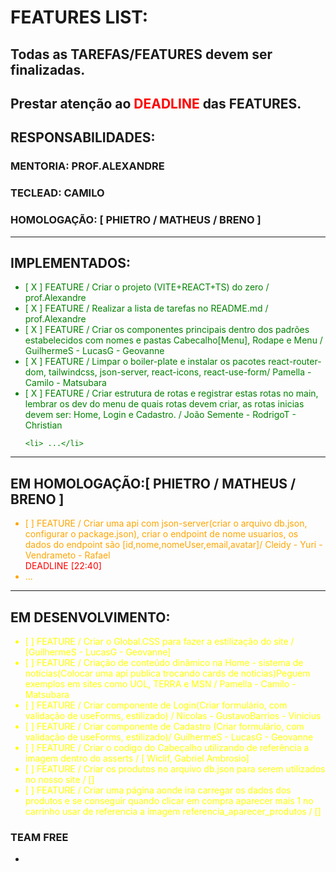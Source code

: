 # FEATURES LIST:

## Todas as TAREFAS/FEATURES devem ser finalizadas.
## Prestar atenção ao <span style="color:red">DEADLINE</span> das FEATURES. 
## RESPONSABILIDADES:
### MENTORIA: PROF.ALEXANDRE
### TECLEAD: CAMILO
### HOMOLOGAÇÃO: [ PHIETRO / MATHEUS / BRENO ]

---
## IMPLEMENTADOS:
<ul style="color:green">
<li>[ X ] FEATURE / Criar o projeto (VITE+REACT+TS) do zero / prof.Alexandre </li>
<li>[ X ] FEATURE / Realizar a lista de tarefas no README.md / prof.Alexandre </li>
<li>[ X ] FEATURE / Criar os componentes principais dentro dos padrões estabelecidos com nomes e pastas Cabecalho[Menu], Rodape e Menu /  GuilhermeS - LucasG - Geovanne  </li>
<li>[ X ] FEATURE / Limpar o boiler-plate e instalar os pacotes react-router-dom, tailwindcss, json-server, react-icons, react-use-form/ Pamella - Camilo - Matsubara </li> 
<li>[ X ] FEATURE / Criar estrutura de rotas e registrar estas rotas no main, lembrar os dev do menu de quais rotas devem criar, as rotas inicias devem ser: Home, Login e Cadastro. /  João Semente - RodrigoT - Christian </li>

	<li> ...</li>
</ul>

---
## EM HOMOLOGAÇÃO:[ PHIETRO / MATHEUS / BRENO ]
<ul style="color:orange">


<li>[   ] FEATURE / Criar uma api com json-server(criar o arquivo db.json, configurar o package.json), criar o endpoint de nome usuarios, os dados do endpoint são [id,nome,nomeUser,email,avatar]/  Cleidy - Yuri - Vendrameto - Rafael </li><span style="color:red">DEADLINE [22:40]</span>
   <li> ...</li>
</ul>

---
## EM DESENVOLVIMENTO:
<ul style="color:yellow">

<li>[   ] FEATURE / Criar o Global.CSS para fazer a estilização do site / [GuilhermeS - LucasG - Geovanne]</li>
<li>[   ] FEATURE / Criação de conteúdo dinâmico na Home - sistema de notícias(Colocar uma api publica trocando cards de noticias)Peguem exemplos em sites como UOL, TERRA e MSN /  Pamella - Camilo - Matsubara   </li>
<li>[   ] FEATURE / Criar componente de Login(Criar formulário, com validação de useForms, estilizado) / Nicolas - GustavoBarrios - Vinicius    </li>
<li>[   ] FEATURE / Criar componente de Cadastro (Criar formulário, com validação de useForms, estilizado)/  GuilhermeS - LucasG - Geovanne </li>
<li>[   ] FEATURE / Criar o codigo do Cabeçalho utilizando de referência a imagem dentro do asserts / [ Wiclif, Gabriel Ambrosio] </li>
<li>[   ] FEATURE / Criar os produtos no arquivo db.json para serem utilizados no nosso site / []</li>
<li>[   ] FEATURE / Criar uma página aonde ira carregar os dados dos produtos e se conseguir quando clicar em compra aparecer mais 1 no carrinho usar de referencia a imagem referencia_aparecer_produtos / []</li>
</ul>


### TEAM FREE
- 

